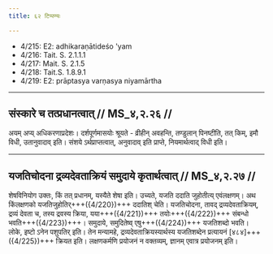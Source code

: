 ```yaml
---
title: ६२ टिप्पण्यः

---
```

- 4/215: E2: adhikaraṇātideśo 'yam
- 4/216: Tait. S. 2.1.1.1
- 4/217: Mait. S. 2.1.5
- 4/218: Tait.S. 1.8.9.1
- 4/219: E2: prāptasya varṇasya niyamārtha

____________________________________________


## संस्कारे च तत्प्रधानत्वात् // MS_४,२.२६ //

अयम् अप्य् अधिकरणाप्रदेशः। दर्शपूर्णमासयोः श्रूयते - व्रीहीन् अवहन्ति, तण्डुलान् पिनष्टीति, तत् किम्, इमौ विधी, उतानुवादाव् इति। संशये ऽर्थप्राप्तत्वात्, अनुवादाव् इति प्राप्ते, नियमार्थत्वाद् विधी इति।


____________________________________________


## यजतिचोदना द्रव्यदेवताक्रियं समुदाये कृतार्थत्वात् // MS_४,२.२७ //

शेषविनियोग उक्तः, किं तत् प्रधानम्, यस्यैते शेषा इति। उच्यते, यजति ददाति जुहोतीत्य् एवंलक्षणम्। अथ किंलक्षणको यजतिजुहोतिर्+++({4/220})+++ ददातिश् चेति। यजतिचोदना, तावद् द्रव्यदेवताक्रियम्, द्रव्यं देवता च, तस्य द्रवस्य क्रिया, यया+++({4/221})+++ तयोः+++({4/222})+++ संबन्धो भवति+++({4/223})+++। समुदाये, समुदितेष्व् एषु+++({4/224})+++ यजतिशब्दो भवति। लोके, इष्टो ऽनेन पशुपतिर् इति। तेन मन्यामहे, द्रव्यदेवताक्रियस्यार्थस्य यजतिशब्देन प्रत्यायनं [४८४]+++({4/225})+++ क्रियत इति। लक्षणकर्मणि प्रयोजनं न वक्तव्यम्, ज्ञानम् एवात्र प्रयोजनम् इति।
